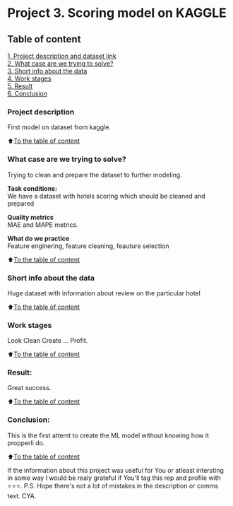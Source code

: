 # Project 3. Scoring model on KAGGLE

## Table of content
[1. Project description and dataset link](README.md#Project-description)  
[2. What case are we trying to solve?](README.md#What-case-are-we-trying-to-solve?)  
[3. Short info about the data](README.md#Short-info-about-the-data)  
[4. Work stages](README.md#Work-stages)  
[5. Result](README.md#Result)    
[6. Conclusion](README.md#Conclusion) 

### Project description    
First model on dataset from kaggle.

:arrow_up:[To the table of content](README.md#Table_of_content)


### What case are we trying to solve?    
Trying to clean and prepare the dataset to further modeling.

**Task conditions:**  
We have a dataset with hotels scoring which should be cleaned and prepared

**Quality metrics**     
MAE and MAPE metrics.

**What do we practice**     
Feature enginering, feature cleaning, feauture selection

:arrow_up:[To the table of content](README.md#Table_of_content)

### Short info about the data
Huge dataset with information about review on the particular hotel
  
:arrow_up:[To the table of content](README.md#Table_of_content)


### Work stages 
Look
Clean
Create
...
Profit.

:arrow_up:[To the table of content](README.md#Table_of_content)


### Result:  
Great success.

:arrow_up:[To the table of content](README.md#Table_of_content)


### Conclusion:  
This is the first attemt to create the ML model without knowing how it propperli do. 

:arrow_up:[To the table of content](README.md#Table_of_content)



If the information about this project was useful for You or atleast intersting in some way I would be realy grateful if You'll tag this rep and profile with ⭐️⭐️⭐️. P.S. Hope there's not a lot of mistakes in the description or comms text. CYA.